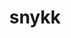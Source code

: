---
title: snykk
github: https://github.com/snykk
mode: dark
transition: 3s
archetype:
  - Little Bit of Everything
---